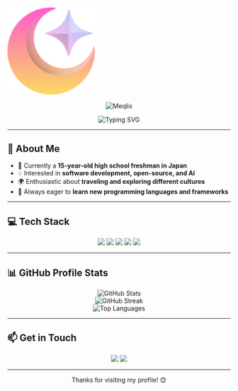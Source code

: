 # <p align="center">
  <img src="https://github.com/Meqlix/Meqlix/blob/38dadf6d23aeb6c657e2d5f1fbd8c9628e0fdd77/evex.svg" alt="Meqlix Logo" width="200">
</p>

<p align="center">
  <img src="https://img.shields.io/badge/Meqlix-00C3FF?style=for-the-badge&logo=github&logoColor=white" alt="Meqlix">
</p>

<p align="center">
  <img src="https://readme-typing-svg.herokuapp.com?font=Fira+Code&pause=1000&color=00C3FF&center=true&width=435&lines=Welcome+to+my+GitHub!+🚀;Passionate+Developer+💻;Always+Learning+New+Things+📚" alt="Typing SVG">
</p>

---

## 🚀 About Me
- 🔭 Currently a **15-year-old high school freshman in Japan**
- 💡 Interested in **software development, open-source, and AI**
- 🌍 Enthusiastic about **traveling and exploring different cultures**
- 📖 Always eager to **learn new programming languages and frameworks**

---

## 💻 Tech Stack
<p align="center">
  <img src="https://img.shields.io/badge/HTML5-E34F26?style=for-the-badge&logo=html5&logoColor=white">
  <img src="https://img.shields.io/badge/CSS3-1572B6?style=for-the-badge&logo=css3&logoColor=white">
  <img src="https://img.shields.io/badge/Java-007396?style=for-the-badge&logo=openjdk&logoColor=white">
  <img src="https://img.shields.io/badge/C++-00599C?style=for-the-badge&logo=c%2B%2B&logoColor=white">
  <img src="https://img.shields.io/badge/Python-3776AB?style=for-the-badge&logo=python&logoColor=white">
</p>

---

## 📊 GitHub Profile Stats
<p align="center">
  <img src="https://github-readme-stats.vercel.app/api?username=your-username&show_icons=true&theme=dark" alt="GitHub Stats">
  <br>
  <img src="https://github-readme-streak-stats.herokuapp.com/?user=your-username&theme=dark" alt="GitHub Streak">
  <br>
  <img src="https://github-readme-stats.vercel.app/api/top-langs/?username=your-username&layout=compact&theme=dark" alt="Top Languages">
</p>

---

## 📫 Get in Touch
<p align="center">
  <a href="#"><img src="https://img.shields.io/badge/X-000000?style=for-the-badge&logo=x&logoColor=white"></a>
  <a href="#"><img src="https://img.shields.io/badge/Discord-5865F2?style=for-the-badge&logo=discord&logoColor=white"></a>
</p>

---

<p align="center">Thanks for visiting my profile! 😊</p>

